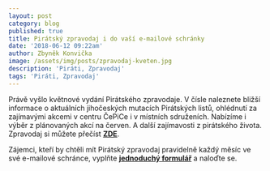 ```yaml
---
layout: post
category: blog
published: true
title: Pirátský zpravodaj i do vaší e-mailové schránky
date: '2018-06-12 09:22am'
author: Zbyněk Konvička
image: /assets/img/posts/zpravodaj-kveten.jpg
description: 'Piráti, Zpravodaj'
tags: 'Piráti, Zpravodaj'
---
```

Právě vyšlo květnové vydání Pirátského zpravodaje. V čísle naleznete bližší informace o aktuálních jihočeských mutacích Pirátských listů, ohlédnutí za zajímavými akcemi v centru ČePiCe i v místních sdruženích. Nabízíme i výběr z plánovaných akcí na červen. A další zajímavosti z pirátského života. Zpravodaj si můžete přečíst [**ZDE**](https://cb.pirati.cz/assets/img/zpravodaj_kveten.pdf).

Zájemci, kteří by chtěli mít Pirátský zpravodaj pravidelně každý měsíc ve své e-mailové schránce, vyplňte [**jednoduchý formulář**](https://nalodeni.pirati.cz/) a naloďte se.

